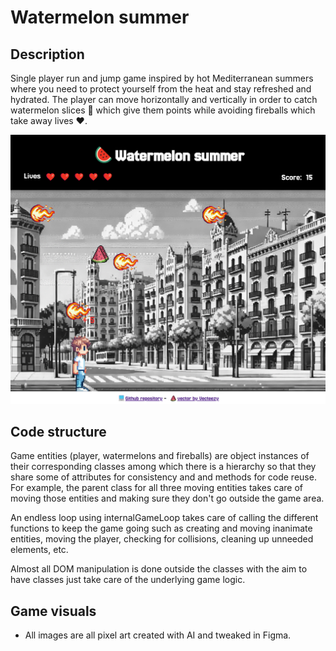 # Watermelon summer

## Description

Single player run and jump game inspired by hot Mediterranean summers where you need to protect yourself from the heat and stay refreshed and hydrated. The player can move horizontally and vertically in order to catch watermelon slices 🍉 which give them points while avoiding fireballs which take away lives ❤️.

![Alt text](./images/sample%20game%20screenshot.gif "Game screenshot")

## Code structure

Game entities (player, watermelons and fireballs) are object instances of their corresponding classes among which there is a hierarchy so that they share some of attributes for consistency and and methods for code reuse. For example, the parent class for all three moving entities takes care of moving those entities and making sure they don't go outside the game area.

An endless loop using internalGameLoop takes care of calling the different functions to keep the game going such as creating and moving inanimate entities, moving the player, checking for collisions, cleaning up unneeded elements, etc.

Almost all DOM manipulation is done outside the classes with the aim to have classes just take care of the underlying game logic.

## Game visuals
- All images are all pixel art created with AI and tweaked in Figma.